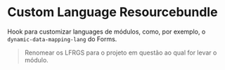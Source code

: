 # Custom Language Resourcebundle

Hook para customizar languages de módulos, como, por exemplo, o `dynamic-data-mapping-lang` do Forms.

> Renomear os LFRGS para o projeto em questão ao qual for levar o módulo.
